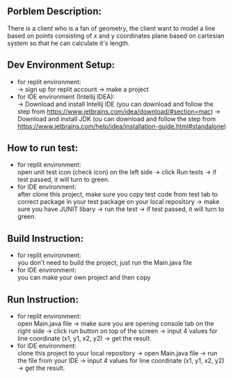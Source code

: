 ## Porblem Description:

There is a client who is a fan of geometry, the client want to model a line based on points consisting of x and y coordinates plane based on cartesian system so that he can calculate it's length.

## Dev Environment Setup:
- for replit environment: <br>
-> sign up for replit account -> make a project
- for IDE environment (Intellij IDEA): <br>
-> Download and install Intellij IDE (you can download and follow the step from https://www.jetbrains.com/idea/download/#section=mac)
-> Download and install JDK (ou can download and follow the step from https://www.jetbrains.com/help/idea/installation-guide.html#standalone)

## How to run test:
- for replit environment: <br>
open unit test icon (check icon) on the left side ->
click Run tests -> if test passed, it will turn to green.
- for IDE environment: <br>
after clone this project, make sure you copy test code from test tab to correct package in your test package on your local repository -> make sure you have JUNIT libary -> run the test -> if test passed, it will turn to green.

## Build Instruction: 
- for replit environment: <br>
you don't need to build the project, just run the Main.java file
- for IDE environment: <br>
you can make your own project and then copy 

## Run Instruction: 
- for replit environment: <br>
open Main.java file -> make sure you are opening console tab on the right side -> click run button on top of the screen -> input 4 values for line coordinate (x1, y1, x2, y2) -> get the result.
- for IDE environment: <br>
clone this project to your local repository -> open Main.java file -> run the file from your IDE -> input 4 values for line coordinate (x1, y1, x2, y2) -> get the result.
